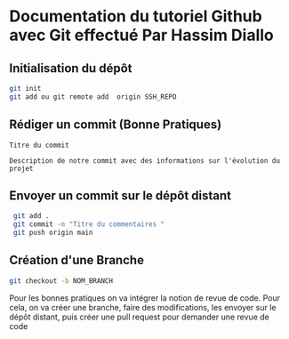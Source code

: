 # Documentation du tutoriel Github avec Git effectué Par Hassim Diallo

## Initialisation du dépôt
 
```bash
git init
git add ou git remote add  origin SSH_REPO
```

## Rédiger un commit (Bonne Pratiques)

```
Titre du commit 

Description de notre commit avec des informations sur l'évolution du projet

```
## Envoyer un commit sur le dépôt distant


```bash
 git add .
 git commit -m "Titre du commentaires "
 git push origin main

```
## Création d'une Branche

```bash
git checkout -b NOM_BRANCH

```
Pour les bonnes pratiques on va intégrer  la notion de revue de code. Pour cela, on va créer une branche, faire des modifications, les envoyer sur le dépôt distant, puis créer une pull request pour demander une revue de code 


